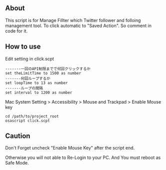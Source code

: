 ## About
This script is for Manage Fillter which Twitter follower and folloing management tool.
To click automatic to "Saved Action".
So comment in code for it.

## How to use

Edit setting in click.scpt
```
-------一回のAPI制限までで何回クリックするか
set theLimitTime to 1500 as number
-------何回ループするか
set loopTime to 13 as number
-------ループの間隔
set interval to 1200 as number
```

Mac System Setting > Accessibility > Mouse and Trackpad > Enable Mouse key

```
cd /path/to/project_root
osascript click.scpt
```

## Caution

Don't Forget uncheck "Enable Mouse Key" after the script end.

Otherwise you will not able to Re-Login to your PC. And You must reboot as Safe Mode.
